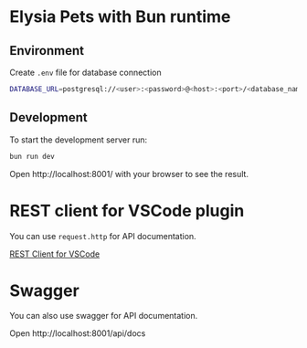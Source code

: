 # Elysia Pets with Bun runtime

## Environment
Create `.env` file for database connection

```bash
DATABASE_URL=postgresql://<user>:<password>@<host>:<port>/<database_name>
```

## Development
To start the development server run:
```bash
bun run dev
```

Open http://localhost:8001/ with your browser to see the result.

# REST client for VSCode plugin
You can use `request.http` for API documentation.

[REST Client for VSCode](https://marketplace.visualstudio.com/items?itemName=humao.rest-client)

# Swagger
You can also use swagger for API documentation.

Open http://localhost:8001/api/docs